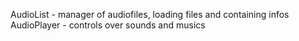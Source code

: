 AudioList - manager of audiofiles, loading files and containing infos
AudioPlayer - controls over sounds and musics

